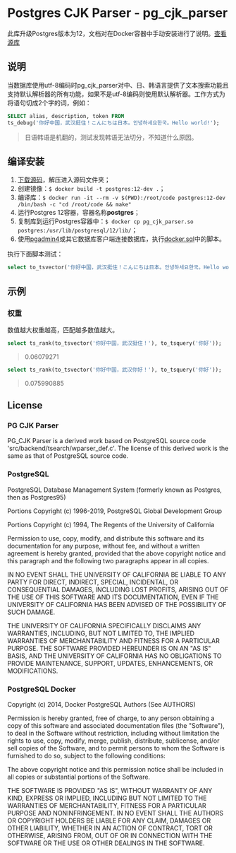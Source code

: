 # Postgres CJK Parser - pg_cjk_parser

此库升级Postgres版本为12，文档对在Docker容器中手动安装进行了说明。[查看源库](https://github.com/huangjimmy/pg_cjk_parser)

## 说明

当数据库使用utf-8编码时pg_cjk_parser对中、日、韩语言提供了文本搜索功能且支持默认解析器的所有功能，如果不是utf-8编码则使用默认解析器。工作方式为将语句切成2个字的词，例如：

```sql
SELECT alias, description, token FROM 
ts_debug('你好中国，武汉挺住！こんにちは日本。안녕하세요한국。Hello world!');
```
> 日语韩语是机翻的，测试发现韩语无法切分，不知道什么原因。

## 编译安装

1. [下载源码](https://github.com/huangjimmy/pg_cjk_parser/archive/master.zip)，解压进入源码文件夹；
2. 创建镜像：`$ docker build -t postgres:12-dev .`；
3. 编译库：`$ docker run -it --rm -v $(PWD):/root/code postgres:12-dev /bin/bash -c "cd /root/code && make"`
4. 运行Postgres 12容器，容器名称**postgres**；
5. 复制库到运行Postgres容器中：`$ docker cp pg_cjk_parser.so postgres:/usr/lib/postgresql/12/lib/`；
6. 使用[pgadmin4](https://hub.docker.com/r/dpage/pgadmin4)或其它数据库客户端连接数据库，执行[docker.sql](docker.sql)中的脚本。

执行下面脚本测试：

```sql
select to_tsvector('你好中国，武汉挺住！こんにちは日本。안녕하세요한국。Hello world!') @@ to_tsquery('你好 & 武汉');
```

## 示例

### 权重

数值越大权重越高，匹配越多数值越大。

```sql
select ts_rank(to_tsvector('你好中国，武汉挺住！'), to_tsquery('你好'));
```
> 0.06079271

```sql
select ts_rank(to_tsvector('你好中国，武汉你好！'), to_tsquery('你好'));
```
> 0.075990885

## License

### PG CJK Parser

PG_CJK Parser is a derived work based on PostgreSQL source code 'src/backend/tsearch/wparser_def.c'.
The license of this derived work is the same as that of PostgreSQL source code.

### PostgreSQL

PostgreSQL Database Management System
(formerly known as Postgres, then as Postgres95)

Portions Copyright (c) 1996-2019, PostgreSQL Global Development Group

Portions Copyright (c) 1994, The Regents of the University of California

Permission to use, copy, modify, and distribute this software and its
documentation for any purpose, without fee, and without a written agreement
is hereby granted, provided that the above copyright notice and this
paragraph and the following two paragraphs appear in all copies.

IN NO EVENT SHALL THE UNIVERSITY OF CALIFORNIA BE LIABLE TO ANY PARTY FOR
DIRECT, INDIRECT, SPECIAL, INCIDENTAL, OR CONSEQUENTIAL DAMAGES, INCLUDING
LOST PROFITS, ARISING OUT OF THE USE OF THIS SOFTWARE AND ITS
DOCUMENTATION, EVEN IF THE UNIVERSITY OF CALIFORNIA HAS BEEN ADVISED OF THE
POSSIBILITY OF SUCH DAMAGE.

THE UNIVERSITY OF CALIFORNIA SPECIFICALLY DISCLAIMS ANY WARRANTIES,
INCLUDING, BUT NOT LIMITED TO, THE IMPLIED WARRANTIES OF MERCHANTABILITY
AND FITNESS FOR A PARTICULAR PURPOSE.  THE SOFTWARE PROVIDED HEREUNDER IS
ON AN "AS IS" BASIS, AND THE UNIVERSITY OF CALIFORNIA HAS NO OBLIGATIONS TO
PROVIDE MAINTENANCE, SUPPORT, UPDATES, ENHANCEMENTS, OR MODIFICATIONS.

### PostgreSQL Docker

Copyright (c) 2014, Docker PostgreSQL Authors (See AUTHORS)

Permission is hereby granted, free of charge, to any person
obtaining a copy of this software and associated documentation
files (the "Software"), to deal in the Software without
restriction, including without limitation the rights to use,
copy, modify, merge, publish, distribute, sublicense, and/or sell
copies of the Software, and to permit persons to whom the
Software is furnished to do so, subject to the following
conditions:

The above copyright notice and this permission notice shall be
included in all copies or substantial portions of the Software.

THE SOFTWARE IS PROVIDED "AS IS", WITHOUT WARRANTY OF ANY KIND,
EXPRESS OR IMPLIED, INCLUDING BUT NOT LIMITED TO THE WARRANTIES
OF MERCHANTABILITY, FITNESS FOR A PARTICULAR PURPOSE AND
NONINFRINGEMENT. IN NO EVENT SHALL THE AUTHORS OR COPYRIGHT
HOLDERS BE LIABLE FOR ANY CLAIM, DAMAGES OR OTHER LIABILITY,
WHETHER IN AN ACTION OF CONTRACT, TORT OR OTHERWISE, ARISING
FROM, OUT OF OR IN CONNECTION WITH THE SOFTWARE OR THE USE OR
OTHER DEALINGS IN THE SOFTWARE.
